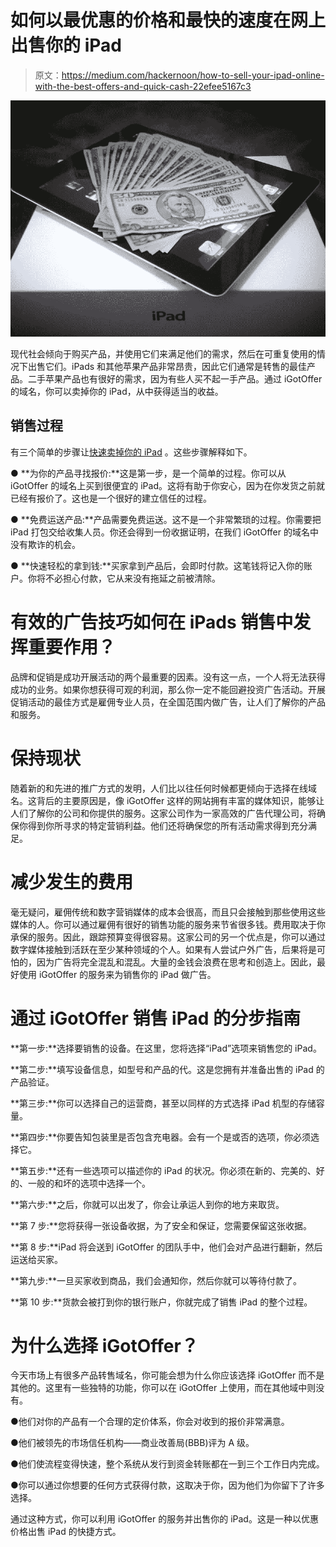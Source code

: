 # 如何以最优惠的价格和最快的速度在网上出售你的 iPad

> 原文：<https://medium.com/hackernoon/how-to-sell-your-ipad-online-with-the-best-offers-and-quick-cash-22efee5167c3>

![](img/e7ed79eb0f884934061b790a6714aa51.png)

现代社会倾向于购买产品，并使用它们来满足他们的需求，然后在可重复使用的情况下出售它们。iPads 和其他苹果产品非常昂贵，因此它们通常是转售的最佳产品。二手苹果产品也有很好的需求，因为有些人买不起一手产品。通过 iGotOffer 的域名，你可以卖掉你的 iPad，从中获得适当的收益。

## **销售过程**

有三个简单的步骤让[快速卖掉你的 iPad](https://igotoffer.com/sell/ipad) 。这些步骤解释如下。

● **为你的产品寻找报价:**这是第一步，是一个简单的过程。你可以从 iGotOffer 的域名上买到很便宜的 iPad。这将有助于你安心，因为在你发货之前就已经有报价了。这也是一个很好的建立信任的过程。

● **免费运送产品:**产品需要免费运送。这不是一个非常繁琐的过程。你需要把 iPad 打包交给收集人员。你还会得到一份收据证明，在我们 iGotOffer 的域名中没有欺诈的机会。

● **快速轻松的拿到钱:**买家拿到产品后，会即时付款。这笔钱将记入你的账户。你将不必担心付款，它从来没有拖延之前被清除。

# 有效的广告技巧如何在 iPads 销售中发挥重要作用？

品牌和促销是成功开展活动的两个最重要的因素。没有这一点，一个人将无法获得成功的业务。如果你想获得可观的利润，那么你一定不能回避投资广告活动。开展促销活动的最佳方式是雇佣专业人员，在全国范围内做广告，让人们了解你的产品和服务。

# 保持现状

随着新的和先进的推广方式的发明，人们比以往任何时候都更倾向于选择在线域名。这背后的主要原因是，像 iGotOffer 这样的网站拥有丰富的媒体知识，能够让人们了解你的公司和你提供的服务。这家公司作为一家高效的广告代理公司，将确保你得到你所寻求的特定营销利益。他们还将确保您的所有活动需求得到充分满足。

# 减少发生的费用

毫无疑问，雇佣传统和数字营销媒体的成本会很高，而且只会接触到那些使用这些媒体的人。你可以通过雇佣有很好的销售功能的服务来节省很多钱。费用取决于你承保的服务。因此，跟踪预算变得很容易。这家公司的另一个优点是，你可以通过数字媒体接触到活跃在至少某种领域的个人。如果有人尝试户外广告，后果将是可怕的，因为广告将完全混乱和混乱。大量的金钱会浪费在思考和创造上。因此，最好使用 iGotOffer 的服务来为销售你的 iPad 做广告。

# 通过 iGotOffer 销售 iPad 的分步指南

**第一步:**选择要销售的设备。在这里，您将选择“iPad”选项来销售您的 iPad。

**第二步:**填写设备信息，如型号和产品的代。这是您拥有并准备出售的 iPad 的产品验证。

**第三步:**你可以选择自己的运营商，甚至以同样的方式选择 iPad 机型的存储容量。

**第四步:**你要告知包装里是否包含充电器。会有一个是或否的选项，你必须选择它。

**第五步:**还有一些选项可以描述你的 iPad 的状况。你必须在新的、完美的、好的、一般的和坏的选项中选择一个。

**第六步:**之后，你就可以出发了，你会让承运人到你的地方来取货。

**第 7 步:**您将获得一张设备收据，为了安全和保证，您需要保留这张收据。

**第 8 步:**iPad 将会送到 iGotOffer 的团队手中，他们会对产品进行翻新，然后运送给买家。

**第九步:**一旦买家收到商品，我们会通知你，然后你就可以等待付款了。

**第 10 步:**货款会被打到你的银行账户，你就完成了销售 iPad 的整个过程。

# 为什么选择 iGotOffer？

今天市场上有很多产品转售域名，你可能会想为什么你应该选择 iGotOffer 而不是其他的。这里有一些独特的功能，你可以在 iGotOffer 上使用，而在其他域中则没有。

●他们对你的产品有一个合理的定价体系，你会对收到的报价非常满意。

●他们被领先的市场信任机构——商业改善局(BBB)评为 A 级。

●他们使流程变得快速，整个系统从发行到资金转账都在一到三个工作日内完成。

●你可以通过你想要的任何方式获得付款，这取决于你，因为他们为你留下了许多选择。

通过这种方式，你可以利用 iGotOffer 的服务并出售你的 iPad。这是一种以优惠价格出售 iPad 的快捷方式。